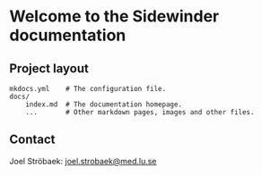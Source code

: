 # Welcome to the Sidewinder documentation

## Project layout

    mkdocs.yml    # The configuration file.
    docs/
        index.md  # The documentation homepage.
        ...       # Other markdown pages, images and other files.


## Contact

Joel Ströbaek: joel.strobaek@med.lu.se
